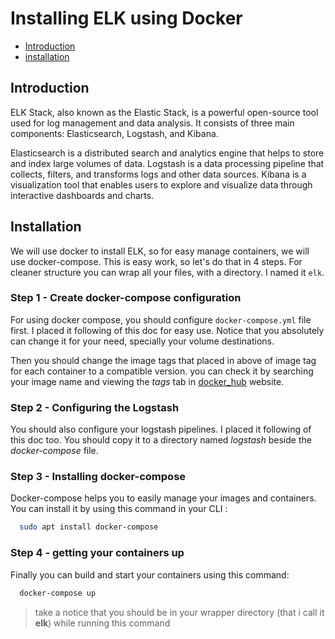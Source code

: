 # Installing ELK using Docker

- [Introduction](#introduction)
- [installation](#installation)

## Introduction

ELK Stack, also known as the Elastic Stack, is a powerful open-source tool used for log management and data analysis. It consists of three main components: Elasticsearch, Logstash, and Kibana.

Elasticsearch is a distributed search and analytics engine that helps to store and index large volumes of data. Logstash is a data processing pipeline that collects, filters, and transforms logs and other data sources. Kibana is a visualization tool that enables users to explore and visualize data through interactive dashboards and charts.

## Installation

We will use docker to install ELK, so for easy manage containers, we will use docker-compose. This is easy work, so let's do that in 4 steps. For cleaner structure you can wrap all your files, with a directory. I named it `elk`.

### Step 1 - Create docker-compose configuration

For using docker compose, you should configure `docker-compose.yml` file first. I placed it following of this doc for easy use.
Notice that you absolutely can change it for your need, specially your volume destinations.

Then you should change the image tags that placed in above of image tag for each container to a compatible version. you can check it by searching your image name and viewing the *tags* tab in [docker_hub](https://hub.docker.com/) website.

### Step 2 - Configuring the Logstash

You should also configure your logstash pipelines. I placed it following of this doc too. You should copy it to a directory named *logstash* beside the *docker-compose* file.

### Step 3 - Installing docker-compose

Docker-compose helps you to easily manage your images and containers. You can install it by using this command in your CLI :
```bash
  sudo apt install docker-compose
```

### Step 4 - getting your containers up

Finally you can build and start your containers using this command:

```bash 
  docker-compose up
```
> take a notice that you should be in your wrapper directory (that i call it **elk**) while running this command
